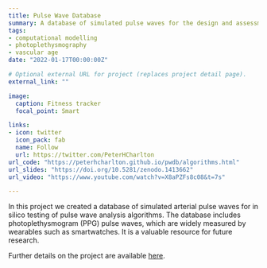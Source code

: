 ```yaml
---
title: Pulse Wave Database
summary: A database of simulated pulse waves for the design and assessment of pulse wave analysis algorithms.
tags:
- computational modelling
- photoplethysmography
- vascular age
date: "2022-01-17T00:00:00Z"

# Optional external URL for project (replaces project detail page).
external_link: ""

image:
  caption: Fitness tracker
  focal_point: Smart

links:
- icon: twitter
  icon_pack: fab
  name: Follow
  url: https://twitter.com/PeterHCharlton
url_code: "https://peterhcharlton.github.io/pwdb/algorithms.html"
url_slides: "https://doi.org/10.5281/zenodo.1413662"
url_video: "https://www.youtube.com/watch?v=X8aPZFs8c08&t=7s"

---
```


In this project we created a database of simulated arterial pulse waves for in silico testing of pulse wave analysis algorithms. The database includes photoplethysmogram (PPG) pulse waves, which are widely measured by wearables such as smartwatches. It is a valuable resource for future research.

Further details on the project are available [here](https://peterhcharlton.github.io/pwdb/).